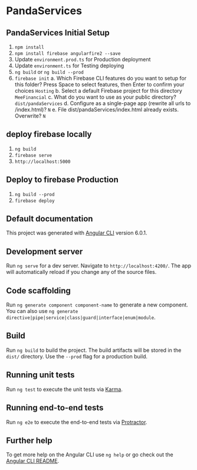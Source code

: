 # PandaServices

## PandaServices Initial Setup
1. `npm install`
2. `npm install firebase angularfire2 --save`
3. Update `environment.prod.ts` for Production deployment
4. Update `environment.ts` for Testing deploying
5. `ng build` or `ng build --prod`
6. `firebase init`
    a. Which Firebase CLI features do you want to setup for this folder? Press Space to select features, then Enter to confirm your choices
        `Hosting`
    b. Select a default Firebase project for this directory
        `MeeFinancial`
    c. What do you want to use as your public directory?
        `dist/pandaServices`
    d. Configure as a single-page app (rewrite all urls to /index.html)?
        `N`
    e. File dist/pandaServices/index.html already exists. Overwrite?
        `N`

## deploy firebase locally
1. `ng build`
2. `firebase serve`
3. `http://localhost:5000`

## Deploy to firebase Production
1. `ng build --prod`
2. `firebase deploy`


## Default documentation

This project was generated with [Angular CLI](https://github.com/angular/angular-cli) version 6.0.1.

## Development server

Run `ng serve` for a dev server. Navigate to `http://localhost:4200/`. The app will automatically reload if you change any of the source files.

## Code scaffolding

Run `ng generate component component-name` to generate a new component. You can also use `ng generate directive|pipe|service|class|guard|interface|enum|module`.

## Build

Run `ng build` to build the project. The build artifacts will be stored in the `dist/` directory. Use the `--prod` flag for a production build.

## Running unit tests

Run `ng test` to execute the unit tests via [Karma](https://karma-runner.github.io).

## Running end-to-end tests

Run `ng e2e` to execute the end-to-end tests via [Protractor](http://www.protractortest.org/).

## Further help

To get more help on the Angular CLI use `ng help` or go check out the [Angular CLI README](https://github.com/angular/angular-cli/blob/master/README.md).